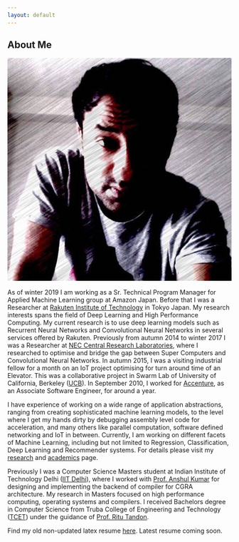 ```yaml
---
layout: default
---
```


## About Me

<img class="dp" src="/assets/image/vijay.jpg">

As of winter 2019 I am working as a Sr. Technical Program Manager for Applied Machine Learning group at Amazon Japan. Before that I was a Researcher at [Rakuten Institute of Technology](https://rit.rakuten.co.jp/) in Tokyo Japan. My research interests spans the field of Deep Learning and High Performance Computing. My current research is to use deep learning models such as Recurrent Neural Networks and Convolutional Neural Networks in several services offered by Rakuten. Previously from autumn 2014 to winter 2017 I was a Researcher at [NEC Central Research Laboratories](http://www.nec.com/en/global/rd/), where I researched to optimise and bridge the gap between Super Computers and Convolutional Neural Networks. In autumn 2015, I was a visiting industrial fellow for a month on an IoT project optimising for turn around time of an Elevator. This was a collaborative project in Swarm Lab of University of California, Berkeley ([UCB](http://www.berkeley.edu/)). In September 2010, I worked for [Accenture](https://www.accenture.com/in-en), as an Associate Software Engineer, for around a year. 

I have experience of working on a wide range of application abstractions, ranging from creating sophisticated machine learning models, to the level where I get my hands dirty by debugging assembly level code for acceleration, and many others like parallel computation, software defined networking and IoT in between. Currently, I am working on different facets of Machine Learning, including but not limited to Regression, Classification, Deep Learning and Recommender systems. For details please visit my [research](research) and [academics](academics) page.

Previously I was a Computer Science Masters student at Indian Institute of Technology Delhi ([IIT Delhi](http://www.cse.iitd.ernet.in/)), where I worked with [Prof. Anshul Kumar](http://www.cse.iitd.ernet.in/~anshul/) for designing and implementing the backend of compiler for CGRA architecture. My research in Masters focused on high performance computing, operating systems and compilers. I received Bachelors degree in Computer Science from Truba College of Engineering and Technology ([TCET](http://www.trubainstitute.ac.in/GROUP-OF-INSTITUTIONS/tcet_new)) under the guidance of [Prof. Ritu Tandon](http://www.trubainstitute.ac.in/GROUP-OF-INSTITUTIONS/tcet_new/info.php?show=351).

Find my old non-updated latex resume [here](/assets/docs/resume.pdf). Latest resume coming soon.
